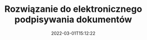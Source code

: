 ---
############################# Static ############################
layout: "product"
date: 2022-03-01T15:12:22
draft: false
#operation: 
#signaturetype: 
#fileformat: 
#productName: Java
lang: pl
#productCode: java
#otherformats: 
#breadcrumb: Put  signature on  for Java
product: "Signature"
product_tag: "signature"

############################# Head ############################
head_title: ".NET, Java, interfejsy API w chmurze i aplikacje do podpisywania dokumentów online"
head_description: "Uzyskaj kompleksowe rozwiązanie do podpisu elektronicznego dokumentów dla aplikacji .NET, Java i opartych na chmurze. Podpisuj online popularne formaty dokumentów za pomocą prostej funkcji przeciągania i upuszczania"

############################# Header ############################
title: "Rozwiązanie do elektronicznego podpisywania dokumentów"
description: "Podpisuj cyfrowe dokumenty i obrazy na dowolnej platformie, korzystając z naszych elastycznych interfejsów API i rozwiązań opartych na aplikacjach dla programistów i użytkowników końcowych."

############################# APIs ###############################
apis:
  enable: true

  api:
    # api loop
    - title: "Dołączone interfejsy API GroupDocs.Signature zawierające wysoki kod"
      link: "/signature/"
      label: "Zobacz wszystkie interfejsy API High Code"
      api_product:
        # api_product loop
        - link: "/signature/net/"
          img_alt: "GroupDocs.Signature for .NET"
          image: "/signature/groupdocs-signature-net.png"
          product: "GroupDocs.Signature for"
          platform: ".NET"
          content: "Natywne API .NET do dodawania, wyszukiwania i weryfikowania najpopularniejszych typów podpisów cyfrowych w Microsoft Office, PDF, obrazach i różnych innych formatach w aplikacjach .NET."

        # api_product loop
        - link: "/signature/java/"
          img_alt: "GroupDocs.Signature for Java"
          image: "/signature/groupdocs-signature-java.png"
          product: "GroupDocs.Signature for"
          platform: "Java"
          content: "Zwiększ możliwości aplikacji Java dzięki funkcjom podpisu elektronicznego w celu cyfrowego podpisywania szerokiej gamy dokumentów i obrazów w dowolnym systemie operacyjnym z zainstalowanym pakietem JDK."

        # api_product loop
        - link: "/signature/nodejs-java/"
          img_alt: "GroupDocs.Signature for Node.js via Java"
          image: "/signature/groupdocs-signature-nodejs.png"
          product: "GroupDocs.Signature for"
          platform: "Node.js"
          content: "Nasze rozwiązanie Node.js rozszerza Twoje aplikacje biznesowe o podpis cyfrowy. Z łatwością umieszczaj podpisy elektroniczne na popularnych dokumentach i formatach obrazów."

    # api loop
    - title: "Zawiera niskokodowe interfejsy API GroupDocs.Signature"
      link: "https://products.groupdocs.cloud/signature"
      label: "Wyświetl wszystkie interfejsy API z niskim kodem"
      api_product:
        # api_product loop
        - link: "https://products.groupdocs.cloud/signature/curl"
          img_alt: "GroupDocs.Signature Cloud for cURL"
          image: "https://www.groupdocs.cloud/templates/groupdocscloud/images/sdk/272x272/groupdocs_signature-for-curl.png"
          product: "GroupDocs.Signature"
          platform: "Cloud for cURL"
          content: "Współpracuj z API podpisów dokumentów cURL RESTful, aby dodawać i manipulować różnymi typami podpisów we wszystkich popularnych formatach dokumentów, w tym PDF, Word, Excel i obrazy."

        # api_product loop
        - link: "https://products.groupdocs.cloud/signature/net"
          img_alt: "GroupDocs.Signature Cloud SDK for .NET"
          image: "https://www.groupdocs.cloud/templates/groupdocscloud/images/sdk/272x272/groupdocs_signature-for-net.png"
          product: "GroupDocs.Signature"
          platform: "Cloud SDK for .NET"
          content: "Z łatwością korzystaj z interfejsu API RESTful podpisu elektronicznego z pakietem .NET SDK do zarządzania podpisami cyfrowymi w wielu formatach dokumentów w aplikacjach .NET."

        # api_product loop
        - link: "https://products.groupdocs.cloud/signature/java"
          img_alt: "GroupDocs.Signature Cloud SDK for Java"
          image: "https://www.groupdocs.cloud/templates/groupdocscloud/images/sdk/272x272/groupdocs_signature-for-java.png"
          product: "GroupDocs.Signature"
          platform: "Cloud SDK for Java"
          content: "Zaimplementuj zaawansowane funkcje podpisywania dokumentów w swoich aplikacjach Java za pomocą specjalnie zaprojektowanego zestawu SDK do podpisów dokumentów dla języka Java."

    # api loop
    - title: "GroupDocs.Signature Brak aplikacji kodujących"
      link: "https://products.groupdocs.app/signature"
      label: "Wyświetl wszystkie aplikacje bez kodu"
      api_product:
        # api_product loop
        - link: "https://products.groupdocs.app/signature/total"
          img_alt: "GroupDocs.Signature Total"
          image: "https://www.aspose.cloud/templates/asposeapp/images/products/logo/aspose_signature-app.png"
          product: "GroupDocs.Signature"
          platform: "Total"
          content: "Podpisuj pliki Microsoft Word, Excel, PowerPoint, Visio i PDF tekstem, obrazem, kodem kreskowym lub kodem QR."

        # api_product loop
        - link: "https://products.groupdocs.app/signature/docx"
          img_alt: "GroupDocs.Signature DOCX"
          image: "https://www.aspose.cloud/templates/groupdocsapp/images/products/logo/groupdocs_words-app.png"
          product: "GroupDocs.Signature"
          platform: "DOCX"
          content: "Podpisuj cyfrowo dokumenty programu Word online za darmo bezpośrednio z przeglądarki."

        # api_product loop
        - link: "https://products.groupdocs.app/signature/pdf"
          img_alt: "GroupDocs.Signature PDF"
          image: "https://www.aspose.cloud/templates/groupdocsapp/images/products/logo/groupdocs_pdf-app.png"
          product: "GroupDocs.Signature"
          platform: "PDF"
          content: "Podpisuj elektronicznie pliki PDF za pomocą tekstu, obrazu lub kodu kreskowego z poziomu dowolnej przeglądarki internetowej."

############################# Back to top ###############################
back_to_top:
  enable: true
---